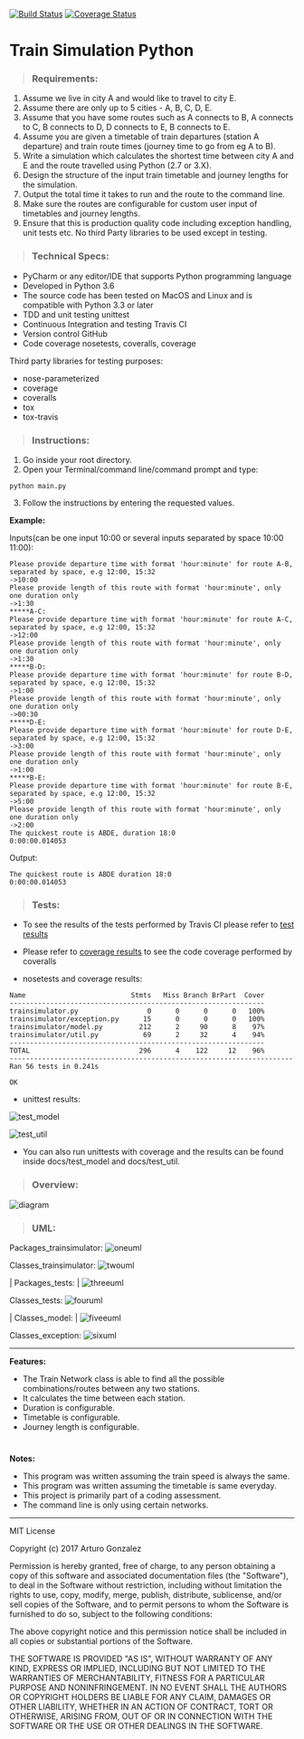 [![Build Status](https://travis-ci.org/arturosolutions/trainsimulator.svg?branch=master)](https://travis-ci.org/arturosolutions/trainsimulator)
[![Coverage Status](https://coveralls.io/repos/github/arturosolutions/trainsimulator/badge.svg?branch=master)](https://coveralls.io/github/arturosolutions/trainsimulator?branch=master)
# Train Simulation Python #

> ### Requirements:
1. Assume we live in city A and would like to travel to city E.
2. Assume there are only up to 5 cities - A, B, C, D, E.
3. Assume that you have some routes such as A connects to B, A connects to C, B connects to D, D connects to E, B connects to E.
4. Assume you are given a timetable of train departures (station A departure) and train route times (journey time to go from eg A to B).
5. Write a simulation which calculates the shortest time between city A and E and the route travelled using Python (2.7 or 3.X).
6. Design the structure of the input train timetable and journey lengths for the simulation.
7. Output the total time it takes to run and the route to the command line.
8. Make sure the routes are configurable for custom user input of timetables and journey lengths.
9. Ensure that this is production quality code including exception handling, unit tests etc. No third Party libraries to be used except in testing.

> ### Technical Specs:

- PyCharm or any editor/IDE that supports Python programming language
- Developed in Python 3.6
- The source code has been tested on MacOS and Linux and is compatible with Python 3.3 or later
- TDD and unit testing unittest
- Continuous Integration and testing Travis CI
- Version control GitHub
- Code coverage nosetests, coveralls, coverage

Third party libraries for testing purposes:

* nose-parameterized
* coverage
* coveralls
* tox
* tox-travis

> ### Instructions:

1. Go inside your root directory.
2. Open your Terminal/command line/command prompt and type:
```commandline
python main.py
```
3. Follow the instructions by entering the requested values.

**Example:**

Inputs(can be one input 10:00 or several inputs separated by space 10:00 11:00):

```commandline
Please provide departure time with format 'hour:minute' for route A-B, separated by space, e.g 12:00, 15:32
->10:00
Please provide length of this route with format 'hour:minute', only one duration only
->1:30
*****A-C:
Please provide departure time with format 'hour:minute' for route A-C, separated by space, e.g 12:00, 15:32
->12:00
Please provide length of this route with format 'hour:minute', only one duration only
->1:30
*****B-D:
Please provide departure time with format 'hour:minute' for route B-D, separated by space, e.g 12:00, 15:32
->1:00
Please provide length of this route with format 'hour:minute', only one duration only
->00:30
*****D-E:
Please provide departure time with format 'hour:minute' for route D-E, separated by space, e.g 12:00, 15:32
->3:00
Please provide length of this route with format 'hour:minute', only one duration only
->1:00
*****B-E:
Please provide departure time with format 'hour:minute' for route B-E, separated by space, e.g 12:00, 15:32
->5:00
Please provide length of this route with format 'hour:minute', only one duration only
->2:00
The quickest route is ABDE, duration 18:0
0:00:00.014053
```

Output:
```commandline
The quickest route is ABDE duration 18:0
0:00:00.014053
```

> ### Tests:

* To see the results of the tests performed by Travis CI please refer to [test results](https://travis-ci.org/arturosolutions/trainsimulator)

* Please refer to [coverage results](https://coveralls.io/github/arturosolutions/trainsimulator?branch=master) to see the code coverage performed by coveralls

* nosetests and coverage results:
```commandline
Name                          Stmts   Miss Branch BrPart  Cover
---------------------------------------------------------------
trainsimulator.py                 0      0      0      0   100%
trainsimulator/exception.py      15      0      0      0   100%
trainsimulator/model.py         212      2     90      8    97%
trainsimulator/util.py           69      2     32      4    94%
---------------------------------------------------------------
TOTAL                           296      4    122     12    96%
----------------------------------------------------------------------
Ran 56 tests in 0.241s

OK
```
* unittest results:

![test_model](https://github.com/arturosolutions/trainsimulator/blob/master/docs/images/test_model.png)

![test_util](https://github.com/arturosolutions/trainsimulator/blob/master/docs/images/test_util.png)

* You can also run unittests with coverage and the results can be found inside docs/test_model and docs/test_util.

> ### Overview:

![diagram](https://github.com/arturosolutions/trainsimulator/blob/master/docs/images/diagram.png)

> ### UML:

Packages_trainsimulator:
![oneuml](https://github.com/arturosolutions/trainsimulator/blob/master/docs/uml/packages_trainsimulator.png)

Classes_trainsimulator:
![twouml](https://github.com/arturosolutions/trainsimulator/blob/master/docs/uml/classes_trainsimulator.png)


| Packages_tests: | ![threeuml](https://github.com/arturosolutions/trainsimulator/blob/master/docs/uml/packages_tests.png)

Classes_tests:
![fouruml](https://github.com/arturosolutions/trainsimulator/blob/master/docs/uml/classes_tests.png)


| Classes_model: | ![fiveeuml](https://github.com/arturosolutions/trainsimulator/blob/master/docs/uml/classes_Model.png)

Classes_exception:
![sixuml](https://github.com/arturosolutions/trainsimulator/blob/master/docs/uml/classes_Exception.png)


----

**Features:**

- The Train Network class is able to find all the possible combinations/routes between any two stations.
- It calculates the time between each station.
- Duration is configurable.
- Timetable is configurable.
- Journey length is configurable.

#

**Notes:**

* This program was written assuming the train speed is always the same.
* This program was written assuming the timetable is same everyday.
* This project is primarily part of a coding assessment.
* The command line is only using certain networks.

----

MIT License

Copyright (c) 2017 Arturo Gonzalez

Permission is hereby granted, free of charge, to any person obtaining a copy
of this software and associated documentation files (the "Software"), to deal
in the Software without restriction, including without limitation the rights
to use, copy, modify, merge, publish, distribute, sublicense, and/or sell
copies of the Software, and to permit persons to whom the Software is
furnished to do so, subject to the following conditions:

The above copyright notice and this permission notice shall be included in all
copies or substantial portions of the Software.

THE SOFTWARE IS PROVIDED "AS IS", WITHOUT WARRANTY OF ANY KIND, EXPRESS OR
IMPLIED, INCLUDING BUT NOT LIMITED TO THE WARRANTIES OF MERCHANTABILITY,
FITNESS FOR A PARTICULAR PURPOSE AND NONINFRINGEMENT. IN NO EVENT SHALL THE
AUTHORS OR COPYRIGHT HOLDERS BE LIABLE FOR ANY CLAIM, DAMAGES OR OTHER
LIABILITY, WHETHER IN AN ACTION OF CONTRACT, TORT OR OTHERWISE, ARISING FROM,
OUT OF OR IN CONNECTION WITH THE SOFTWARE OR THE USE OR OTHER DEALINGS IN THE
SOFTWARE.